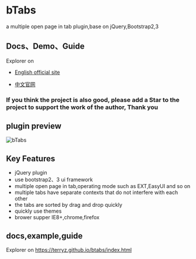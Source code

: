 # bTabs

a multiple open page in tab plugin,base on jQuery,Bootstrap2,3

## Docs、Demo、Guide

Explorer on 

- [English official site](https://terryz.github.io/btabs/index.html)

- [中文官网](https://terryz.gitee.io/btabs/index.html)

### If you think the project is also good, please add a Star to the project to support the work of the author, Thank you

## plugin preview  

![bTabs](https://terryz.github.io/image/bTabs.png)

## Key Features

<ul>
  <li>jQuery plugin</li>
  <li>use bootstrap2、3 ui framework</li>
  <li>multiple open page in tab,operating mode such as EXT,EasyUI and so on</li>
  <li>multiple tabs have separate contexts that do not interfere with each other</li>
  <li>the tabs are sorted by drag and drop quickly</li>
  <li>quickly use themes</li>
  <li>brower supper IE8+,chrome,firefox</li>
</ul>

## docs,example,guide

Explorer on <a href="https://terryz.github.io/btabs/index.html" target="_blank">https://terryz.github.io/btabs/index.html</a>
